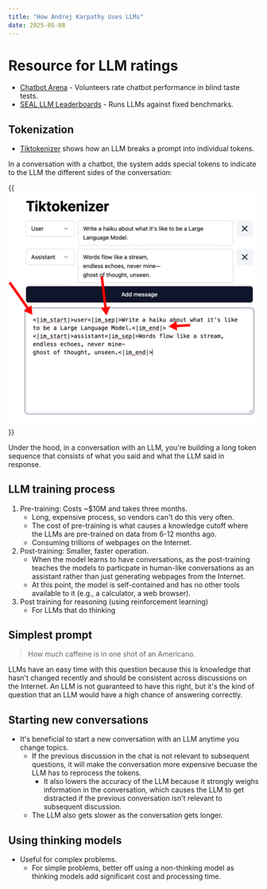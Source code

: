 ```yaml
---
title: "How Andrej Karpathy Uses LLMs"
date: 2025-05-08
---
```


# Resource for LLM ratings

- [Chatbot Arena](https://openlm.ai/chatbot-arena/) - Volunteers rate chatbot performance in blind taste tests.
- [SEAL LLM Leaderboards](https://scale.com/leaderboard) - Runs LLMs against fixed benchmarks.

## Tokenization

- [Tiktokenizer](https://tiktokenizer.vercel.app/) shows how an LLM breaks a prompt into individual tokens.

In a conversation with a chatbot, the system adds special tokens to indicate to the LLM the different sides of the conversation:

{{<img src="separators.webp" has-border="true">}}

Under the hood, in a conversation with an LLM, you're building a long token sequence that consists of what you said and what the LLM said in response.

## LLM training process

1. Pre-training: Costs \~$10M and takes three months.
   - Long, expensive process, so vendors can't do this very often.
   - The cost of pre-training is what causes a knowledge cutoff where the LLMs are pre-trained on data from 6-12 months ago.
   - Consuming trillions of webpages on the Internet.
1. Post-training: Smaller, faster operation.
   - When the model learns to have conversations, as the post-training teaches the models to particpate in human-like conversations as an assistant rather than just generating webpages from the Internet.
   - At this point, the model is self-contained and has no other tools available to it (e.g., a calculator, a web browser).
1. Post training for reasoning (using reinforcement learning)
   - For LLMs that do thinking

## Simplest prompt

> How much caffeine is in one shot of an Americano.

LLMs have an easy time with this question because this is knowledge that hasn't changed recently and should be consistent across discussions on the Internet. An LLM is not guaranteed to have this right, but it's the kind of question that an LLM would have a high chance of answering correctly.

## Starting new conversations

- It's beneficial to start a new conversation with an LLM anytime you change topics.
  - If the previous discussion in the chat is not relevant to subsequent questions, it will make the conversation more expensive becuase the LLM has to reprocess the tokens.
    - It also lowers the accuracy of the LLM because it strongly weighs information in the conversation, which causes the LLM to get distracted if the previous conversation isn't relevant to subsequent discussion.
  - The LLM also gets slower as the conversation gets longer.

## Using thinking models

- Useful for complex problems.
  - For simple problems, better off using a non-thinking model as thinking models add significant cost and processing time.
